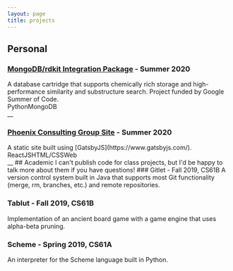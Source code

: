 ```yaml
---
layout: page
title: projects
---
```

## Personal
<h3><a class="fancy-underline" href="{% post_url 2020-08-27-gsoc2020 %}
">MongoDB/rdkit Integration Package</a> - Summer 2020</h3>
A database cartridge that supports chemically rich storage and high-performance similarity and substructure search. Project funded by Google Summer of Code.
<div style="display: flex; flex-direction: row;"><div class="projects-tech-tag">Python</div><div class="projects-tech-tag">MongoDB</div></div>
__
<h3><a class="fancy-underline" href="https://github.com/phoenix-consulting/pcg-site">Phoenix Consulting Group Site</a> - Summer 2020</h3>
A static site built using [GatsbyJS](https://www.gatsbyjs.com/).
<div style="display: flex; flex-direction: row;"><div class="projects-tech-tag">ReactJS</div><div class="projects-tech-tag">HTML/CSS</div><div class="projects-tech-tag">Web</div></div>
__
## Academic
I can't publish code for class projects, but I'd be happy to talk more about them if you have questions!
### Gitlet - Fall 2019, CS61B
A version control system built in Java that supports most Git functionality (merge, rm, branches, etc.) and remote repositories.

### Tablut - Fall 2019, CS61B
Implementation of an ancient board game with a game engine that uses alpha-beta pruning. 

### Scheme - Spring 2019, CS61A
An interpreter for the Scheme language built in Python.
